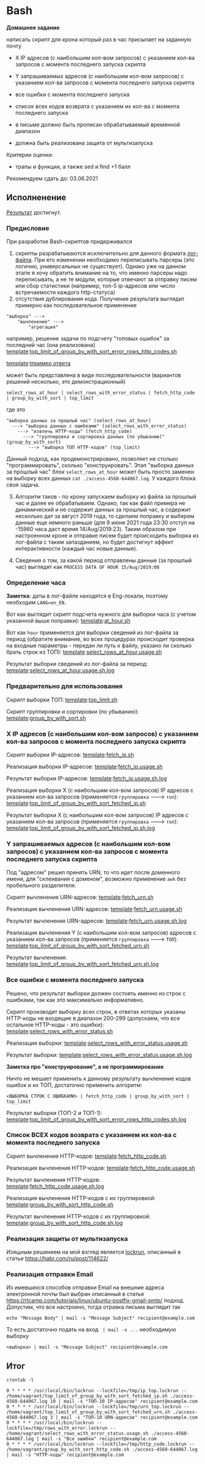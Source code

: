 # Bash

__Домашнее задание__

написать скрипт для крона который раз в час присылает на заданную почту
* X IP адресов (с наибольшим кол-вом запросов) с указанием кол-ва запросов c момента последнего запуска скрипта
* Y запрашиваемых адресов (с наибольшим кол-вом запросов) с указанием кол-ва запросов c момента последнего запуска скрипта
* все ошибки c момента последнего запуска
* список всех кодов возврата с указанием их кол-ва с момента последнего запуска 
  
* в письме должно быть прописан обрабатываемый временной диапазон 
* должна быть реализована защита от мультизапуска

Критерии оценки:
* трапы и функции, а также sed и find +1 балл

Рекомендуем сдать до: 03.06.2021

## Исполненение

[Результат](#1000) достигнут.

### Предисловие

При разработке Bash-скриптов придерживался
1) скрипты разрабатываются исключительно для данного формата [лог-файла](./010/access-4560-644067.log). При его изменении необходимо переписывать парсеры (это логично, универсальных не существует). Однако уже на данном этапе я хочу обратить внимание на то, что именно парсеры надо переписывать, а не те модули, которые отвечают за отправку писем или сбор статистики (например, топ-5 ip-адресов или число встречаемости каждого http-статуса)
2) отсутствия дублирования кода. Получение результата выглядит примерно как последовательное применение
   
```
"выборка" --->
    "вычленение" ---> 
        "агрегация"
```

например, решение задачи по подсчету "топовых ошибок" за последний час (она реализована) [template]:[top_limit_of_group_by_with_sort_error_rows_http_codes.sh](010/top_limit_of_group_by_with_sort_error_rows_http_codes.sh)

[template]:[tпример ответа](010/top_limit_of_group_by_with_sort_error_rows_http_codes.sh.log)

может быть представлена в виде последовательности (вариантов решений несколько, это демонстрационный)

```shell
select_rows_at_hour | select_rows_with_error_status | fetch_http_code | group_by_with_sort | top_limit
```
где это
```shell
"выборка данных за прошлый час" (select_rows_at_hour)
  ---> "выборка данных с ошибками" (select_rows_with_error_status)
    ---> "извлечь HTTP-коды" (fetch_http_code)
      ---> "группировка и сортировка данных (по убыванию)"  (group_by_with_sort)
        ---> "выборка ТОП HTTP-кодов" (top_limit)
```
Данный подход, как продемонстрировано, позволяет не столько "программировать", сколько "конструировать". Этап "выборка данных за прошлый час" блок `select_rows_at_hour` может быть просто заменен на выборку всех данных `cat ./access-4560-644067.log`. У каждого блока своя задача.


3) Алгоритм таков - по крону запускаем выборку из файла за прошлый час и далее ее обрабатываем. Однако, так как файл примера не динамический и не содержит данных за прошлый час, а содержит несколько дат за август 2019 года, то сделаем поправку и выберем данные еще немного раньше (для 9 июня 2021 года 23:30 отступ на -15960 часа даст время 14/Aug/2019:23). Таким образом при настроенном кроне и отправке писем будет происходить выборка из лог-файла с таким запазданием, но будет достигнут эффект интерактивности (каждый час новые данные).

4) Сведения о том, за какой период отправлены данные (за прошлый час) выглядят как `PROCESS DATA OF HOUR 15/Aug/2019:00`

### Определение часа

__Заметка__: даты в лог-файле находятся в Eng-локали, поэтому необходим `LANG=en_EN`.

Вот как выглядит скрипт подсчета нужного для выборки часа (с учетом указанной выше поправки):
[template]:[at_hour.sh](010/at_hour.sh)

Вот как `hour` применяется для выборки сведений из лог-файла за период (обратите внимание, во всех процедурах происходит проверка на входные параметры - передан ли путь к файлу, указано ли сколько брать строк из ТОП):
[template]:[select_rows_at_hour.usage.sh](010/select_rows_at_hour.usage.sh)

Результат выборки сведений из лог-файла за период:
[template]:[select_rows_at_hour.usage.sh.log](010/select_rows_at_hour.usage.sh.log)

### Предварительно для использования

Скрипт выборки ТОП:
[template]:[top_limit.sh](010/top_limit.sh)

Скрипт группировки и сортировки (по убыванию):
[template]:[group_by_with_sort.sh](010/group_by_with_sort.sh)

### X IP адресов (с наибольшим кол-вом запросов) с указанием кол-ва запросов c момента последнего запуска скрипта

Скрипт выборки IP-адресов:
[template]:[fetch_ip.sh](010/fetch_ip.sh)

Реализация выборки IP-адресов:
[template]:[fetch_ip.usage.sh](010/fetch_ip.usage.sh)

Результат выборки IP-адресов:
[template]:[fetch_ip.usage.sh.log](010/fetch_ip.usage.sh.log)

Реализация выборки X (с наибольшим кол-вом запросов) IP адресов с указанием кол-ва запросов (применяется `группировка` ---> `топ`):
[template]:[top_limit_of_group_by_with_sort_fetched_ip.sh](010/top_limit_of_group_by_with_sort_fetched_ip.sh)

Результат выборки X (с наибольшим кол-вом запросов) IP адресов с указанием кол-ва запросов (применяется `группировка` ---> `топ`):
[template]:[top_limit_of_group_by_with_sort_fetched_ip.sh.log](010/top_limit_of_group_by_with_sort_fetched_ip.sh.log)

### Y запрашиваемых адресов (с наибольшим кол-вом запросов) с указанием кол-ва запросов c момента последнего запуска скрипта

Под "адресом" решил принять URN, то что идет после доменного имени, для "склеивания с доменом", возможно применение `awk` без пробельного разделителя.

Скрипт вычленения URN-адресов:
[template]:[fetch_urn.sh](010/fetch_urn.sh)

Реализация вычленения URN-адресов:
[template]:[fetch_urn.usage.sh](010/fetch_urn.usage.sh)

Результат вычленения URN-адресов:
[template]:[fetch_urn.usage.sh.log](010/fetch_urn.usage.sh.log)

Реализация вычленения Y (с наибольшим кол-вом запросов) адресов с указанием кол-ва запросов (применяется `группировка` ---> `ТОП`):
[template]:[top_limit_of_group_by_with_sort_fetched_urn.sh](010/top_limit_of_group_by_with_sort_fetched_urn.sh)

Результат вычленения:
[template]:[top_limit_of_group_by_with_sort_fetched_urn.sh.log](010/top_limit_of_group_by_with_sort_fetched_urn.sh.log)

### Все ошибки с момента последнего запуска

Решено, что результат выборки должен состоять именно из строк с ошибками, так как это максимально информативно.

Скрипт производит выборку всех строк, в ответах которых указаны HTTP-коды не входящие в диапазон 200-299 (допускаем, что все остальное HTTP-коды - это ошибки):
[template]:[select_rows_with_error_status.sh](010/select_rows_with_error_status.sh)

Реализация выборки:
[template]:[select_rows_with_error_status.usage.sh](010/select_rows_with_error_status.usage.sh)

Результат выборки:
[template]:[select_rows_with_error_status.usage.sh.log](010/select_rows_with_error_status.usage.sh.log)

__Заметка про "конструирование", а не программирование__

Ничто не мешает применить к данному результату вычленение кодов ошибок и их ТОП, достаточно применить алгоритм:

```shell
<ВЫБОРКА СТРОК С ОШИБКАМИ> | fetch_http_code | group_by_with_sort | top_limit
```

[template]:[top_limit_of_group_by_with_sort_error_rows_http_codes.sh](010/top_limit_of_group_by_with_sort_error_rows_http_codes.sh)

Результат выборки (ТОП-2 и ТОП-1):
[template]:[top_limit_of_group_by_with_sort_error_rows_http_codes.sh.log](010/top_limit_of_group_by_with_sort_error_rows_http_codes.sh.log)

### Cписок ВСЕХ кодов возврата с указанием их кол-ва с момента последнего запуска 

Скрипт вычленения HTTP-кодов:
[template]:[fetch_http_code.sh](010/fetch_http_code.sh)

Реализация вычленения HTTP-кодов:
[template]:[fetch_http_code.usage.sh](010/fetch_http_code.usage.sh)

Результат вычленения HTTP-кодов:
[template]:[fetch_http_code.usage.sh.log](010/fetch_http_code.usage.sh.log)

Реализация вычленения HTTP-кодов с их группировкой:
[template]:[group_by_with_sort_http_code.sh](010/group_by_with_sort_http_code.sh)

Результат вычленения HTTP-кодов с их группировкой:
[template]:[group_by_with_sort_http_code.sh.log](010/group_by_with_sort_http_code.sh.log)

### Реализация защиты от мультизапуска

Изящным решением на мой взгляд является [lockrun](http://unixwiz.net/tools/lockrun.html), описанный в статье https://habr.com/ru/post/114622/

### Реализация отправки Email

Из имевшихся способов отправки Email на внешние адреса электронной почты был выбран описанный в статье https://rtcamp.com/tutorials/linux/ubuntu-postfix-gmail-smtp/ подход. Допустим, что все настроено, тогда отравка письма выглядит так

```shell
echo "Message Body" | mail -s "Message Subject" recipient@example.com
```

То есть достаточно подать на вход ` | mail -s ...` необходимую выборку

```shell
<выборка> | mail -s "Message Subject" recipient@example.com
```

## Итог
<a name="1000"></a>
```shell
crontab -l

0 * * * * /usr/local/bin/lockrun --lockfile=/tmp/ip_top.lockrun -- /home/vagrant/top_limit_of_group_by_with_sort_fetched_ip.sh ./access-4560-644067.log 10 | mail -s "ТОП-10 IP-адресов" recipient@example.com
0 * * * * /usr/local/bin/lockrun --lockfile=/tmp/urn_top.lockrun -- /home/vagrant/top_limit_of_group_by_with_sort_fetched_urn.sh ./access-4560-644067.log 3 | mail -s "ТОП-10 URN-адресов" recipient@example.com
0 * * * * /usr/local/bin/lockrun --lockfile=/tmp/rows_with_error.lockrun -- /home/vagrant/select_rows_with_error_status.usage.sh ./access-4560-644067.log | mail -s "Все ошибки" recipient@example.com
0 * * * * /usr/local/bin/lockrun --lockfile=/tmp/http_code.lockrun -- /home/vagrant/group_by_with_sort_http_code.sh ./access-4560-644067.log | mail -s "HTTP-коды" recipient@example.com
```
  